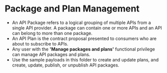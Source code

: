 # Package and Plan Management

* An API Package refers to a logical grouping of multiple APIs from a  single API provider. A package can contain one or more APIs and an API  can belong to more than one package.
* An API Plan is the contract proposal presented to consumers who are about to subscribe to APIs.
* Any user with the **'Manage packages and plans'** functional privilege can manage API packages and plans.
* Use the sample payloads in this folder to create and update plans, and create, update, publish, or unpublish API packages. 